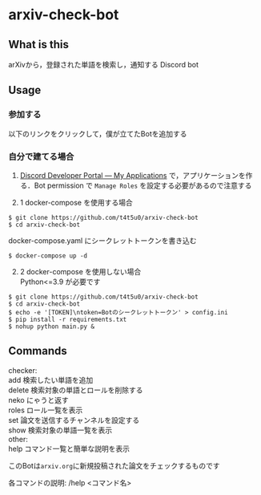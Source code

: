 # arxiv-check-bot

## What is this
arXivから，登録された単語を検索し，通知する Discord bot

## Usage

### 参加する
以下のリンクをクリックして，僕が立てたBotを追加する


### 自分で建てる場合  


1. [Discord Developer Portal — My Applications](https://discord.com/developers/applications) で，アプリケーションを作る．Bot permission で `Manage Roles` を設定する必要があるので注意する

2. 1 docker-compose を使用する場合
```console
$ git clone https://github.com/t4t5u0/arxiv-check-bot
$ cd arxiv-check-bot
```
docker-compose.yaml にシークレットトークンを書き込む

```console
$ docker-compose up -d
```

2. 2 docker-compose を使用しない場合  
Python<=3.9 が必要です

```console
$ git clone https://github.com/t4t5u0/arxiv-check-bot
$ cd arxiv-check-bot
$ echo -e '[TOKEN]\ntoken=Botのシークレットトークン' > config.ini
$ pip install -r requirements.txt
$ nohup python main.py &
```

## Commands
checker:  
  add                検索したい単語を追加  
  delete             検索対象の単語とロールを削除する  
  neko               にゃうと返す  
  roles              ロール一覧を表示  
  set                論文を送信するチャンネルを設定する  
  show               検索対象の単語一覧を表示   
other:  
  help               コマンド一覧と簡単な説明を表示  
  
このBotは`arxiv.org`に新規投稿された論文をチェックするものです  
  
各コマンドの説明: /help <コマンド名>  
